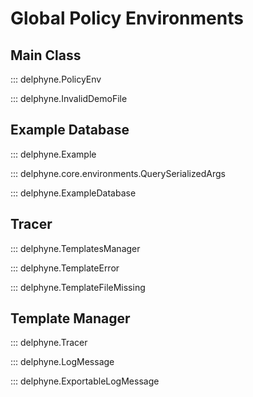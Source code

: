 # Global Policy Environments

<!-- Covers core.environments -->

## Main Class

::: delphyne.PolicyEnv

::: delphyne.InvalidDemoFile

## Example Database

::: delphyne.Example

::: delphyne.core.environments.QuerySerializedArgs

::: delphyne.ExampleDatabase

## Tracer

::: delphyne.TemplatesManager

::: delphyne.TemplateError

::: delphyne.TemplateFileMissing

## Template Manager

::: delphyne.Tracer

::: delphyne.LogMessage

::: delphyne.ExportableLogMessage